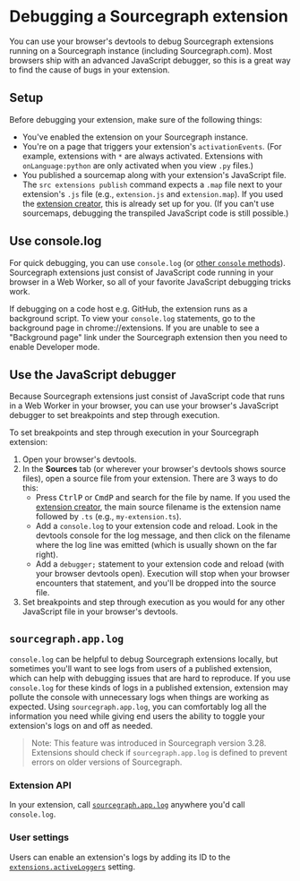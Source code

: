 # Debugging a Sourcegraph extension

You can use your browser's devtools to debug Sourcegraph extensions running on a Sourcegraph instance (including Sourcegraph.com). Most browsers ship with an advanced JavaScript debugger, so this is a great way to find the cause of bugs in your extension.

## Setup

Before debugging your extension, make sure of the following things:

- You've enabled the extension on your Sourcegraph instance.
- You're on a page that triggers your extension's `activationEvents`. (For example, extensions with `*` are always activated. Extensions with `onLanguage:python` are only activated when you view `.py` files.)
- You published a sourcemap along with your extension's JavaScript file. The `src extensions publish` command expects a `.map` file next to your extension's `.js` file (e.g., `extension.js` and `extension.map`). If you used the [extension creator](https://github.com/sourcegraph/create-extension), this is already set up for you. (If you can't use sourcemaps, debugging the transpiled JavaScript code is still possible.)

## Use console.log

For quick debugging, you can use `console.log` (or [other `console` methods](https://developer.mozilla.org/en-US/docs/Web/API/console)). Sourcegraph extensions just consist of JavaScript code running in your browser in a Web Worker, so all of your favorite JavaScript debugging tricks work.

If debugging on a code host e.g. GitHub, the extension runs as a background script. To view your `console.log` statements, go to the background page in chrome://extensions. If you are unable to see a "Background page" link under the Sourcegraph extension then you need to enable Developer mode.

## Use the JavaScript debugger

Because Sourcegraph extensions just consist of JavaScript code that runs in a Web Worker in your browser, you can use your browser's JavaScript debugger to set breakpoints and step through execution.

To set breakpoints and step through execution in your Sourcegraph extension:

1. Open your browser's devtools.
1. In the **Sources** tab (or wherever your browser's devtools shows source files), open a source file from your extension. There are 3 ways to do this:
   - Press <kbd>Ctrl</kbd><kbd>P</kbd> or <kbd>Cmd</kbd><kbd>P</kbd> and search for the file by name. If you used the [extension creator](https://github.com/sourcegraph/create-extension), the main source filename is the extension name followed by `.ts` (e.g., `my-extension.ts`).
   - Add a `console.log` to your extension code and reload. Look in the devtools console for the log message, and then click on the filename where the log line was emitted (which is usually shown on the far right).
   - Add a `debugger;` statement to your extension code and reload (with your browser devtools open). Execution will stop when your browser encounters that statement, and you'll be dropped into the source file.
1. Set breakpoints and step through execution as you would for any other JavaScript file in your browser's devtools.

## `sourcegraph.app.log`

`console.log` can be helpful to debug Sourcegraph extensions locally, but sometimes you'll want to see logs from users of a published extension, which can help with debugging issues that are hard to reproduce. If you use `console.log` for these kinds of logs in a published extension, extension may pollute the console with unnecessary logs when things are working as expected. Using `sourcegraph.app.log`, you can comfortably log all the information you need while giving end users the ability to toggle your extension's logs on and off as needed.

> Note: This feature was introduced in Sourcegraph version 3.28. Extensions should check if `sourcegraph.app.log` is defined to prevent errors on older versions of Sourcegraph.

### Extension API

In your extension, call [`sourcegraph.app.log`]() anywhere you'd call `console.log`.

<!-- TODO: link to extension API in main -->


### User settings

Users can enable an extension's logs by adding its ID to the [`extensions.activeLoggers`]() setting.

<!-- TODO: link to settings schema in main -->

